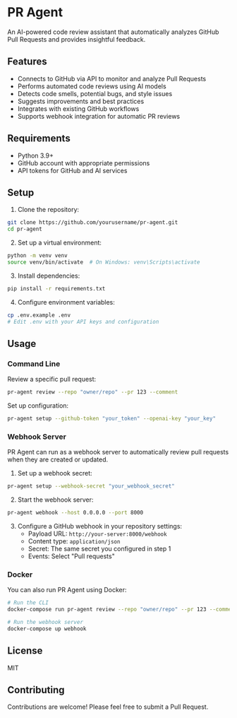# PR Agent

An AI-powered code review assistant that automatically analyzes GitHub Pull Requests and provides insightful feedback.

## Features

- Connects to GitHub via API to monitor and analyze Pull Requests
- Performs automated code reviews using AI models
- Detects code smells, potential bugs, and style issues
- Suggests improvements and best practices
- Integrates with existing GitHub workflows
- Supports webhook integration for automatic PR reviews

## Requirements

- Python 3.9+
- GitHub account with appropriate permissions
- API tokens for GitHub and AI services

## Setup

1. Clone the repository:
```bash
git clone https://github.com/yourusername/pr-agent.git
cd pr-agent
```

2. Set up a virtual environment:
```bash
python -m venv venv
source venv/bin/activate  # On Windows: venv\Scripts\activate
```

3. Install dependencies:
```bash
pip install -r requirements.txt
```

4. Configure environment variables:
```bash
cp .env.example .env
# Edit .env with your API keys and configuration
```

## Usage

### Command Line

Review a specific pull request:
```bash
pr-agent review --repo "owner/repo" --pr 123 --comment
```

Set up configuration:
```bash
pr-agent setup --github-token "your_token" --openai-key "your_key"
```

### Webhook Server

PR Agent can run as a webhook server to automatically review pull requests when they are created or updated.

1. Set up a webhook secret:
```bash
pr-agent setup --webhook-secret "your_webhook_secret"
```

2. Start the webhook server:
```bash
pr-agent webhook --host 0.0.0.0 --port 8000
```

3. Configure a GitHub webhook in your repository settings:
   - Payload URL: `http://your-server:8000/webhook`
   - Content type: `application/json`
   - Secret: The same secret you configured in step 1
   - Events: Select "Pull requests"

### Docker

You can also run PR Agent using Docker:

```bash
# Run the CLI
docker-compose run pr-agent review --repo "owner/repo" --pr 123 --comment

# Run the webhook server
docker-compose up webhook
```

## License

MIT

## Contributing

Contributions are welcome! Please feel free to submit a Pull Request. 